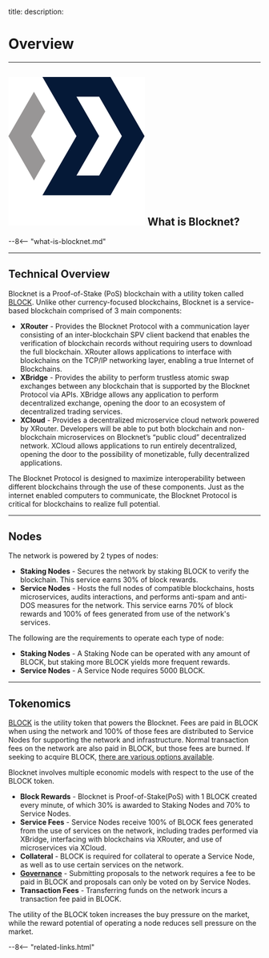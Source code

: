 title: 
description:

# Overview

---

## <img class="icon" alt="Blocknet logo" src="img/icons/blocknet-logo.svg" /> What is Blocknet?
--8<-- "what-is-blocknet.md"

---

## Technical Overview
Blocknet is a Proof-of-Stake (PoS) blockchain with a utility token called [BLOCK](/blockchain/introduction). Unlike other currency-focused blockchains, Blocknet is a service-based blockchain comprised of 3 main components:

* __XRouter__ - Provides the Blocknet Protocol with a communication layer consisting of an inter-blockchain SPV client backend that enables the verification of blockchain records without requiring users to download the full blockchain. XRouter allows applications to interface with blockchains on the TCP/IP networking layer, enabling a true Internet of Blockchains.
* __XBridge__ - Provides the ability to perform trustless atomic swap exchanges between any blockchain that is supported by the Blocknet Protocol via APIs. XBridge allows any application to perform decentralized exchange, opening the door to an ecosystem of decentralized trading services.
* __XCloud__ - Provides a decentralized microservice cloud network powered by XRouter. Developers will be able to put both blockchain and non-blockchain microservices on Blocknet’s “public cloud” decentralized network. XCloud allows applications to run entirely decentralized, opening the door to the possibility of monetizable, fully decentralized applications.

The Blocknet Protocol is designed to maximize interoperability between different blockchains through the use of these components. Just as the internet enabled computers to communicate, the Blocknet Protocol is critical for blockchains to realize full potential.
 

---

## Nodes
The network is powered by 2 types of nodes: 

* __Staking Nodes__ - Secures the network by staking BLOCK to verify the blockchain. This service earns 30% of block rewards.
* __Service Nodes__ - Hosts the full nodes of compatible blockchains, hosts microservices, audits interactions, and performs anti-spam and anti-DOS measures for the network. This service earns 70% of block rewards and 100% of fees generated from use of the network's services.

The following are the requirements to operate each type of node: 

* __Staking Nodes__ - A Staking Node can be operated with any amount of BLOCK, but staking more BLOCK yields more frequent rewards.
* __Service Nodes__ - A Service Node requires 5000 BLOCK.

---

## Tokenomics
[BLOCK](/blockchain/introduction) is the utility token that powers the Blocknet. Fees are paid in BLOCK when using the network and 100% of those fees are distributed to Service Nodes for supporting the network and infrastructure. Normal transaction fees on the network are also paid in BLOCK, but those fees are burned. If seeking to acquire BLOCK, [there are various options available](/project/exchanges).

Blocknet involves multiple economic models with respect to the use of the BLOCK token.

* __Block Rewards__ - Blocknet is Proof-of-Stake(PoS) with 1 BLOCK created every minute, of which 30% is awarded to Staking Nodes and 70% to Service Nodes.
* __Service Fees__ - Service Nodes receive 100% of BLOCK fees generated from the use of services on the network, including trades performed via XBridge, interfacing with blockchains via XRouter, and use of microservices via XCloud.
* __Collateral__ - BLOCK is required for collateral to operate a Service Node, as well as to use certain services on the network.
* __[Governance](/governance/introduction)__ - Submitting proposals to the network requires a fee to be paid in BLOCK and proposals can only be voted on by Service Nodes.
* __Transaction Fees__ - Transferring funds on the network incurs a transaction fee paid in BLOCK.

The utility of the BLOCK token increases the buy pressure on the market, while the reward potential of operating a node reduces sell pressure on the market.







<!-- 
======= Start: Related Links Section =======
- This is the related links section at the bottom of each page.
- It lists the links in the relatedLinks array variable below.
	Example: relatedLinks = [{"name":"Blocknet Website","link":"https://blocknet.co"},{"name":"API Docs","link":"https://api.blocknet.co"}];
- If the array is empty, ie. relatedLinks = [], then the related links section will not be displayed.
related-links.html
- The template and logic for the related links section can be found in docs/snippets/related-links.html
- The base path is defaulted to docs/snippets/, which can be edited in the mkdocs.yml file
- The template and logic is linked with markdown_extensions: pymdownx.snippets
-->
<script type="text/javascript">
// var relatedLinks = [{"name":"Blocknet Website","link":"https://blocknet.co"},{"name":"API Docs","link":"https://api.blocknet.co"}];
var relatedLinks = [];
</script>

--8<-- "related-links.html"
<!-- 
======= End: Related Links Section ======= 
-->







